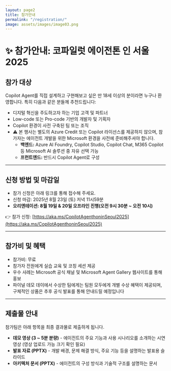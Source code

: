 ```yaml
---
layout: page2
title: 참가안내
permalink: "/registration/"
image: assets/images/image03.png
---
```


# ✨ 참가안내: 코파일럿 에이전톤 인 서울 2025

## 참가 대상

Copilot Agent를 직접 설계하고 구현해보고 싶은 만 18세 이상의 분이라면 누구나 환영합니다. 특히 다음과 같은 분들께 추천드립니다:

- 디지털 혁신을 주도하고자 하는 기업 고객 및 파트너
- Low-code 또는 Pro-code 기반의 개발자 및 기획자
- Copilot 환경이 사전 구축된 팀 또는 조직
- ⚠️ 본 행사는 별도의 Azure Credit 또는 Copilot 라이선스를 제공하지 않으며, 참가자는 에이전트 개발을 위한 Microsoft 환경을 사전에 준비해주셔야 합니다.
    - **백엔드:** Azure AI Foundry, Copilot Studio, Copilot Chat, M365 Copilot 등 Microsoft AI 솔루션 중 자유 선택 가능
    - **프런트엔드:** 반드시 Copilot Agent로 구성


---

## 신청 방법 및 마감일

- 참가 신청은 아래 링크를 통해 접수해 주세요.
- 신청 마감: 2025년 8월 23일 (토) 저녁 11시59분
- **오리엔테이션: 8월 19일 & 20일 오프라인 진행(오전 9시 30분 ~ 오전 10시)**

👉 참가 신청: [https://aka.ms/CopilotAgenthoninSeoul2025](https://aka.ms/CopilotAgenthoninSeoul2025)

---

## 참가비 및 혜택

- 참가비: 무료
- 참가자 전원에게 실습 교육 및 코칭 세션 제공
- 우수 사례는 Microsoft 공식 채널 및 Microsoft Agent Gallery 웹사이트를 통해 홍보
- 파이널 데모 데이에서 수상한 팀에게는 팀원 모두에게 개별 수상 혜택이 제공되며, 구체적인 상품은 추후 공식 발표를 통해 안내드릴 예정입니다

---

## 제출물 안내

참가팀은 아래 항목을 최종 결과물로 제출하게 됩니다. 

- **데모 영상 (3 ~ 5분 분량)** - 에이전트의 주요 기능과 사용 시나리오를 소개하는 시연 영상 (영상 업로드 가능 크기 확인 필요)
- **발표 자료 (PPTX)** - 개발 배경, 문제 해결 방식, 주요 기능 등을 설명하는 발표용 슬라이드
- **아키텍처 문서 (PPTX)** - 에이전트의 구성 방식과 기술적 구조를 설명하는 문서


